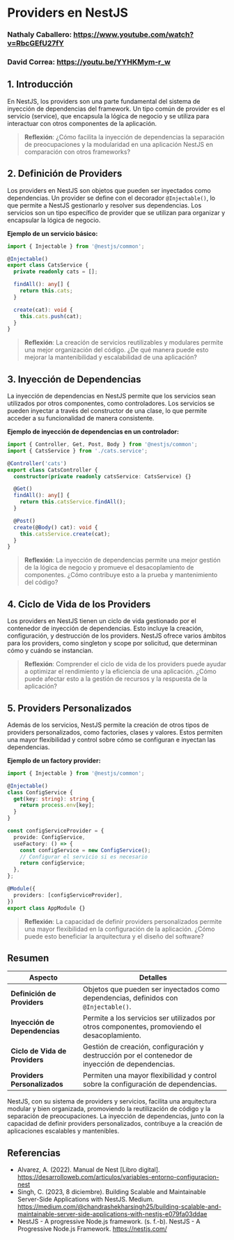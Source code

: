 # Providers en NestJS

### Nathaly Caballero: https://www.youtube.com/watch?v=RbcGEfU27fY

### David Correa: https://youtu.be/YYHKMym-r_w

## 1. Introducción

En NestJS, los providers son una parte fundamental del sistema de inyección de dependencias del framework. Un tipo común de provider es el servicio (service), que encapsula la lógica de negocio y se utiliza para interactuar con otros componentes de la aplicación.

> **Reflexión**: ¿Cómo facilita la inyección de dependencias la separación de preocupaciones y la modularidad en una aplicación NestJS en comparación con otros frameworks?

## 2. Definición de Providers

Los providers en NestJS son objetos que pueden ser inyectados como dependencias. Un provider se define con el decorador `@Injectable()`, lo que permite a NestJS gestionarlo y resolver sus dependencias. Los servicios son un tipo específico de provider que se utilizan para organizar y encapsular la lógica de negocio.

**Ejemplo de un servicio básico:**

```typescript
import { Injectable } from '@nestjs/common';

@Injectable()
export class CatsService {
  private readonly cats = [];

  findAll(): any[] {
    return this.cats;
  }

  create(cat): void {
    this.cats.push(cat);
  }
}
```

> **Reflexión**: La creación de servicios reutilizables y modulares permite una mejor organización del código. ¿De qué manera puede esto mejorar la mantenibilidad y escalabilidad de una aplicación?

## 3. Inyección de Dependencias

La inyección de dependencias en NestJS permite que los servicios sean utilizados por otros componentes, como controladores. Los servicios se pueden inyectar a través del constructor de una clase, lo que permite acceder a su funcionalidad de manera consistente.

**Ejemplo de inyección de dependencias en un controlador:**

```typescript
import { Controller, Get, Post, Body } from '@nestjs/common';
import { CatsService } from './cats.service';

@Controller('cats')
export class CatsController {
  constructor(private readonly catsService: CatsService) {}

  @Get()
  findAll(): any[] {
    return this.catsService.findAll();
  }

  @Post()
  create(@Body() cat): void {
    this.catsService.create(cat);
  }
}
```

> **Reflexión**: La inyección de dependencias permite una mejor gestión de la lógica de negocio y promueve el desacoplamiento de componentes. ¿Cómo contribuye esto a la prueba y mantenimiento del código?

## 4. Ciclo de Vida de los Providers

Los providers en NestJS tienen un ciclo de vida gestionado por el contenedor de inyección de dependencias. Esto incluye la creación, configuración, y destrucción de los providers. NestJS ofrece varios ámbitos para los providers, como singleton y scope por solicitud, que determinan cómo y cuándo se instancian.

> **Reflexión**: Comprender el ciclo de vida de los providers puede ayudar a optimizar el rendimiento y la eficiencia de una aplicación. ¿Cómo puede afectar esto a la gestión de recursos y la respuesta de la aplicación?

## 5. Providers Personalizados

Además de los servicios, NestJS permite la creación de otros tipos de providers personalizados, como factories, clases y valores. Estos permiten una mayor flexibilidad y control sobre cómo se configuran e inyectan las dependencias.

**Ejemplo de un factory provider:**

```typescript
import { Injectable } from '@nestjs/common';

@Injectable()
class ConfigService {
  get(key: string): string {
    return process.env[key];
  }
}

const configServiceProvider = {
  provide: ConfigService,
  useFactory: () => {
    const configService = new ConfigService();
    // Configurar el servicio si es necesario
    return configService;
  },
};

@Module({
  providers: [configServiceProvider],
})
export class AppModule {}
```

> **Reflexión**: La capacidad de definir providers personalizados permite una mayor flexibilidad en la configuración de la aplicación. ¿Cómo puede esto beneficiar la arquitectura y el diseño del software?

## Resumen

| Aspecto                        | Detalles                                                                                         |
| ------------------------------ | ------------------------------------------------------------------------------------------------ |
| **Definición de Providers**    | Objetos que pueden ser inyectados como dependencias, definidos con `@Injectable()`.              |
| **Inyección de Dependencias**  | Permite a los servicios ser utilizados por otros componentes, promoviendo el desacoplamiento.    |
| **Ciclo de Vida de Providers** | Gestión de creación, configuración y destrucción por el contenedor de inyección de dependencias. |
| **Providers Personalizados**   | Permiten una mayor flexibilidad y control sobre la configuración de dependencias.                |

NestJS, con su sistema de providers y servicios, facilita una arquitectura modular y bien organizada, promoviendo la reutilización de código y la separación de preocupaciones. La inyección de dependencias, junto con la capacidad de definir providers personalizados, contribuye a la creación de aplicaciones escalables y mantenibles.

## Referencias

- Alvarez, A. (2022). Manual de Nest [Libro digital]. https://desarrolloweb.com/articulos/variables-entorno-configuracion-nest
- Singh, C. (2023, 8 diciembre). Building Scalable and Maintainable Server-Side Applications with NestJS. Medium. https://medium.com/@chandrashekharsingh25/building-scalable-and-maintainable-server-side-applications-with-nestjs-e079fa03ddae
- NestJS - A progressive Node.js framework. (s. f.-b). NestJS - A Progressive Node.js Framework. https://nestjs.com/
